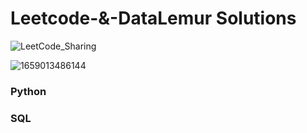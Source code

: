 # Leetcode-&-DataLemur Solutions

![LeetCode_Sharing](https://user-images.githubusercontent.com/56091634/122645528-7bc7d680-d138-11eb-96d3-520a4f05ff16.png)

![1659013486144](https://github.com/RahulGupta16/Leetcode-DataLemur-Solutions/assets/56091634/e6222862-fb4a-4152-ba49-78553a8a3741)

### Python
### SQL
